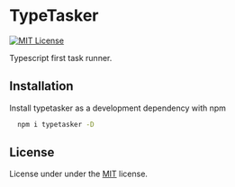 # TypeTasker
[![MIT License](https://img.shields.io/badge/License-MIT-green.svg)](https://choosealicense.com/licenses/mit/)

Typescript first task runner.

## Installation

Install typetasker as a development dependency with npm

```bash
  npm i typetasker -D
```
    

## License

License under under the [MIT](https://choosealicense.com/licenses/mit/) license.
